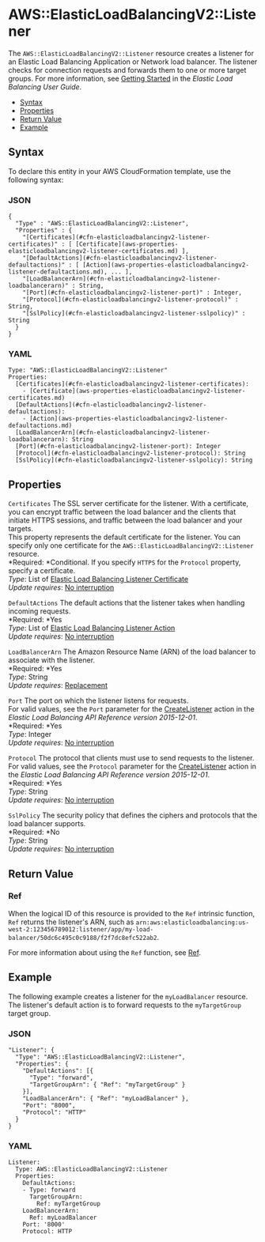 # AWS::ElasticLoadBalancingV2::Listener<a name="aws-resource-elasticloadbalancingv2-listener"></a>

The `AWS::ElasticLoadBalancingV2::Listener` resource creates a listener for an Elastic Load Balancing Application or Network load balancer\. The listener checks for connection requests and forwards them to one or more target groups\. For more information, see [Getting Started](http://docs.aws.amazon.com/elasticloadbalancing/latest/userguide/load-balancer-getting-started.html) in the *Elastic Load Balancing User Guide*\.


+ [Syntax](#aws-resource-elasticloadbalancingv2-listener-syntax)
+ [Properties](#w3ab2c21c10d591b9)
+ [Return Value](#w3ab2c21c10d591c11)
+ [Example](#w3ab2c21c10d591c13)

## Syntax<a name="aws-resource-elasticloadbalancingv2-listener-syntax"></a>

To declare this entity in your AWS CloudFormation template, use the following syntax:

### JSON<a name="aws-resource-elasticloadbalancingv2-listener-syntax.json"></a>

```
{
  "Type" : "AWS::ElasticLoadBalancingV2::Listener",
  "Properties" : {
    "[Certificates](#cfn-elasticloadbalancingv2-listener-certificates)" : [ [Certificate](aws-properties-elasticloadbalancingv2-listener-certificates.md) ],
    "[DefaultActions](#cfn-elasticloadbalancingv2-listener-defaultactions)" : [ [Action](aws-properties-elasticloadbalancingv2-listener-defaultactions.md), ... ],
    "[LoadBalancerArn](#cfn-elasticloadbalancingv2-listener-loadbalancerarn)" : String,
    "[Port](#cfn-elasticloadbalancingv2-listener-port)" : Integer,
    "[Protocol](#cfn-elasticloadbalancingv2-listener-protocol)" : String,
    "[SslPolicy](#cfn-elasticloadbalancingv2-listener-sslpolicy)" : String
  }
}
```

### YAML<a name="aws-resource-elasticloadbalancingv2-listener-syntax.yaml"></a>

```
Type: "AWS::ElasticLoadBalancingV2::Listener"
Properties: 
  [Certificates](#cfn-elasticloadbalancingv2-listener-certificates):
    - [Certificate](aws-properties-elasticloadbalancingv2-listener-certificates.md)
  [DefaultActions](#cfn-elasticloadbalancingv2-listener-defaultactions):
    - [Action](aws-properties-elasticloadbalancingv2-listener-defaultactions.md)
  [LoadBalancerArn](#cfn-elasticloadbalancingv2-listener-loadbalancerarn): String
  [Port](#cfn-elasticloadbalancingv2-listener-port): Integer
  [Protocol](#cfn-elasticloadbalancingv2-listener-protocol): String
  [SslPolicy](#cfn-elasticloadbalancingv2-listener-sslpolicy): String
```

## Properties<a name="w3ab2c21c10d591b9"></a>

`Certificates`  <a name="cfn-elasticloadbalancingv2-listener-certificates"></a>
The SSL server certificate for the listener\. With a certificate, you can encrypt traffic between the load balancer and the clients that initiate HTTPS sessions, and traffic between the load balancer and your targets\.  
This property represents the default certificate for the listener\. You can specify only one certificate for the `AWS::ElasticLoadBalancingV2::Listener` resource\.  
*Required: *Conditional\. If you specify `HTTPS` for the `Protocol` property, specify a certificate\.  
*Type*: List of [Elastic Load Balancing Listener Certificate](aws-properties-elasticloadbalancingv2-listener-certificates.md)  
*Update requires*: [No interruption](using-cfn-updating-stacks-update-behaviors.md#update-no-interrupt)

`DefaultActions`  <a name="cfn-elasticloadbalancingv2-listener-defaultactions"></a>
The default actions that the listener takes when handling incoming requests\.  
*Required: *Yes  
*Type*: List of [Elastic Load Balancing Listener Action](aws-properties-elasticloadbalancingv2-listener-defaultactions.md)  
*Update requires*: [No interruption](using-cfn-updating-stacks-update-behaviors.md#update-no-interrupt)

`LoadBalancerArn`  <a name="cfn-elasticloadbalancingv2-listener-loadbalancerarn"></a>
The Amazon Resource Name \(ARN\) of the load balancer to associate with the listener\.  
*Required: *Yes  
*Type*: String  
*Update requires*: [Replacement](using-cfn-updating-stacks-update-behaviors.md#update-replacement)

`Port`  <a name="cfn-elasticloadbalancingv2-listener-port"></a>
The port on which the listener listens for requests\.  
For valid values, see the `Port` parameter for the [CreateListener](http://docs.aws.amazon.com/elasticloadbalancing/latest/APIReference/API_CreateListener.html) action in the *Elastic Load Balancing API Reference version 2015\-12\-01*\.  
*Required: *Yes  
*Type*: Integer  
*Update requires*: [No interruption](using-cfn-updating-stacks-update-behaviors.md#update-no-interrupt)

`Protocol`  <a name="cfn-elasticloadbalancingv2-listener-protocol"></a>
The protocol that clients must use to send requests to the listener\.  
For valid values, see the `Protocol` parameter for the [CreateListener](http://docs.aws.amazon.com/elasticloadbalancing/latest/APIReference/API_CreateListener.html) action in the *Elastic Load Balancing API Reference version 2015\-12\-01*\.  
*Required: *Yes  
*Type*: String  
*Update requires*: [No interruption](using-cfn-updating-stacks-update-behaviors.md#update-no-interrupt)

`SslPolicy`  <a name="cfn-elasticloadbalancingv2-listener-sslpolicy"></a>
The security policy that defines the ciphers and protocols that the load balancer supports\.  
*Required: *No  
*Type*: String  
*Update requires*: [No interruption](using-cfn-updating-stacks-update-behaviors.md#update-no-interrupt)

## Return Value<a name="w3ab2c21c10d591c11"></a>

### Ref<a name="w3ab2c21c10d591c11b2"></a>

When the logical ID of this resource is provided to the `Ref` intrinsic function, `Ref` returns the listener's ARN, such as `arn:aws:elasticloadbalancing:us-west-2:123456789012:listener/app/my-load-balancer/50dc6c495c0c9188/f2f7dc8efc522ab2`\.

For more information about using the `Ref` function, see [Ref](intrinsic-function-reference-ref.md)\.

## Example<a name="w3ab2c21c10d591c13"></a>

The following example creates a listener for the `myLoadBalancer` resource\. The listener's default action is to forward requests to the `myTargetGroup` target group\.

### JSON<a name="aws-resource-elasticloadbalancingv2-listener-example.json"></a>

```
"Listener": {
  "Type": "AWS::ElasticLoadBalancingV2::Listener",
  "Properties": {
    "DefaultActions": [{
      "Type": "forward",
      "TargetGroupArn": { "Ref": "myTargetGroup" }
    }],
    "LoadBalancerArn": { "Ref": "myLoadBalancer" },
    "Port": "8000",
    "Protocol": "HTTP"
  }
}
```

### YAML<a name="aws-resource-elasticloadbalancingv2-listener-example.yaml"></a>

```
Listener:
  Type: AWS::ElasticLoadBalancingV2::Listener
  Properties:
    DefaultActions:
    - Type: forward
      TargetGroupArn:
        Ref: myTargetGroup
    LoadBalancerArn:
      Ref: myLoadBalancer
    Port: '8000'
    Protocol: HTTP
```